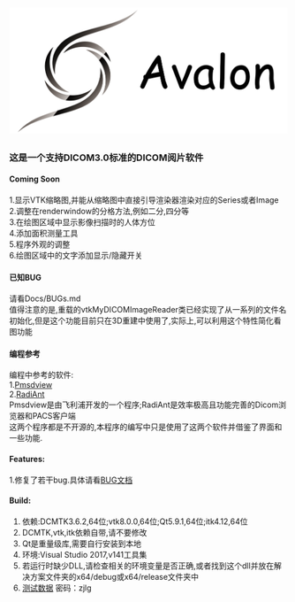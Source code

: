 ![image](https://github.com/AngelaViVi/QvtkDicomReader/blob/master/QvtkDicomViewer/Resources/Avalon_start.png) 
===========================
### 这是一个支持DICOM3.0标准的DICOM阅片软件

#### Coming Soon
1.显示VTK缩略图,并能从缩略图中直接引导渲染器渲染对应的Series或者Image<br>
2.调整在renderwindow的分格方法,例如二分,四分等<br>
3.在绘图区域中显示影像扫描时的人体方位<br>
4.添加面积测量工具<br>
5.程序外观的调整<br>
6.绘图区域中的文字添加显示/隐藏开关<br>

#### 已知BUG
请看Docs/BUGs.md<br>
值得注意的是,重载的vtkMyDICOMImageReader类已经实现了从一系列的文件名初始化,但是这个功能目前只在3D重建中使用了,实际上,可以利用这个特性简化看图功能<br>
#### 编程参考
编程中参考的软件:<br>
1.[Pmsdview](http://pmsdview-12.updatestar.com/)<br/>
2.[RadiAnt](https://www.radiantviewer.com/)<br/>
Pmsdview是由飞利浦开发的一个程序;RadiAnt是效率极高且功能完善的Dicom浏览器和PACS客户端<br>
这两个程序都是不开源的,本程序的编写中只是使用了这两个软件并借鉴了界面和一些功能.<br>

#### Features:
1.修复了若干bug.具体请看[BUG文档](https://github.com/AngelaViVi/QvtkDicomReader/blob/master/Docs/BUGs.md)

#### Build:
1. 依赖:DCMTK3.6.2,64位;vtk8.0.0,64位;Qt5.9.1,64位;itk4.12,64位 <br>
2. DCMTK,vtk,itk依赖自带,请不要修改<br>
3. Qt是重量级库,需要自行安装到本地<br>
4. 环境:Visual Studio 2017,v141工具集<br>
5. 若运行时缺少DLL,请检查相关的环境变量是否正确,或者找到这个dll并放在解决方案文件夹的x64/debug或x64/release文件夹中<br>
6. [测试数据](https://pan.baidu.com/s/1kURu74b) 密码：zjlg<br>
